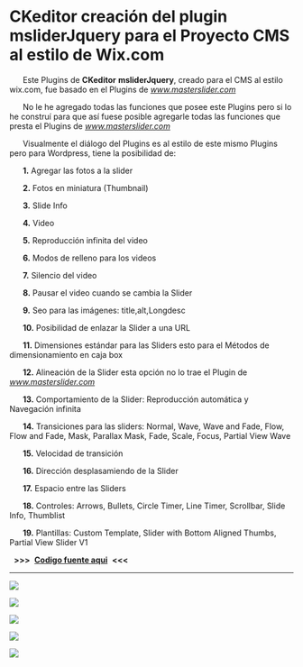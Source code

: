 # CKeditor creación del plugin msliderJquery para el Proyecto CMS al estilo de Wix.com  #

      Este Plugins de **CKeditor** **msliderJquery**,  creado para el CMS al estilo wix.com, fue basado en el Plugins de *www.masterslider.com*

      No le he agregado todas las funciones que posee este Plugins pero si lo he construí para que así fuese posible agregarle todas las funciones que presta el Plugins de *www.masterslider.com*

      Visualmente el diálogo del Plugins es al estilo de este mismo Plugins pero para Wordpress, tiene la posibilidad de:


      **1.** Agregar las fotos a la slider

      **2.** Fotos en miniatura (Thumbnail)

      **3.** Slide Info

      **4.** Video

      **5.** Reproducción infinita del video
 
      **6.** Modos de relleno para los videos

      **7.** Silencio del video

      **8.** Pausar el video cuando se cambia la Slider

      **9.** Seo para las imágenes:  title,alt,Longdesc

      **10.** Posibilidad de enlazar la Slider a una URL

      **11.** Dimensiones estándar para las Sliders esto para el Métodos de dimensionamiento en caja box

      **12.** Alineación de la Slider esta opción no lo trae el Plugin de *www.masterslider.com*

      **13.** Comportamiento de la Slider: Reproducción automática y Navegación infinita

      **14.** Transiciones para las sliders: Normal, Wave, Wave and Fade, Flow, Flow and Fade, Mask, Parallax Mask, Fade, Scale, Focus, Partial View Wave

      **15.** Velocidad de transición

      **16.** Dirección desplasamiendo de la Slider

      **17.** Espacio entre las Sliders

      **18.** Controles:  Arrows, Bullets, Circle Timer, Line Timer, Scrollbar, Slide Info, Thumblist

      **19.** Plantillas: Custom Template, Slider with Bottom Aligned Thumbs, Partial View Slider V1

  **>>>**  [**Codigo fuente aqui**](https://github.com/dennysjmarquez/SOURCE-CODE-plugin-ckeditor-msliderJquery)  **<<<**  

----------

![](https://raw.githubusercontent.com/dennysjmarquez/portfolio/master/2017/proyecto-CKeditor-creacion-Plugin-Master-Slider-JQuery-para-el-Proyecto-CMS-al-estilo-de-wix.com/Print%20screen%201%2C%20Proyecto%20CKeditor%20creaci%C3%B3n%20Plugin%20Master%20Slider%20JQuery%20para%20el%20Proyecto%20CMS%20al%20estilo%20de%20Wix.com.jpg)

![](https://raw.githubusercontent.com/dennysjmarquez/portfolio/master/2017/proyecto-CKeditor-creacion-Plugin-Master-Slider-JQuery-para-el-Proyecto-CMS-al-estilo-de-wix.com/Print%20screen%202%2C%20Proyecto%20CKeditor%20creaci%C3%B3n%20Plugin%20Master%20Slider%20JQuery%20para%20el%20Proyecto%20CMS%20al%20estilo%20de%20Wix.com.jpg)

![](https://raw.githubusercontent.com/dennysjmarquez/portfolio/master/2017/proyecto-CKeditor-creacion-Plugin-Master-Slider-JQuery-para-el-Proyecto-CMS-al-estilo-de-wix.com/Print%20screen%203%2C%20Proyecto%20CKeditor%20creaci%C3%B3n%20Plugin%20Master%20Slider%20JQuery%20para%20el%20Proyecto%20CMS%20al%20estilo%20de%20Wix.com.jpg)

![](https://raw.githubusercontent.com/dennysjmarquez/portfolio/master/2017/proyecto-CKeditor-creacion-Plugin-Master-Slider-JQuery-para-el-Proyecto-CMS-al-estilo-de-wix.com/Print%20screen%204%2C%20Proyecto%20CKeditor%20creaci%C3%B3n%20Plugin%20Master%20Slider%20JQuery%20para%20el%20Proyecto%20CMS%20al%20estilo%20de%20Wix.com.jpg)

![](https://raw.githubusercontent.com/dennysjmarquez/portfolio/master/2017/proyecto-CKeditor-creacion-Plugin-Master-Slider-JQuery-para-el-Proyecto-CMS-al-estilo-de-wix.com/Print%20screen%205%2C%20Proyecto%20CKeditor%20creaci%C3%B3n%20Plugin%20Master%20Slider%20JQuery%20para%20el%20Proyecto%20CMS%20al%20estilo%20de%20Wix.com.jpg)

